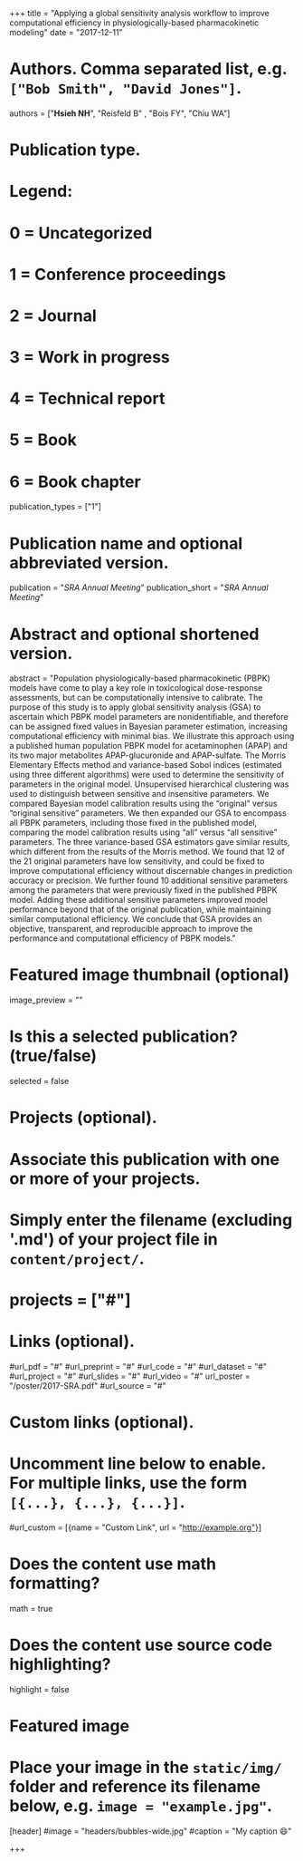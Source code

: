 +++
title = "Applying a global sensitivity analysis workflow to improve computational efficiency in physiologically-based pharmacokinetic modeling"
date = "2017-12-11"

# Authors. Comma separated list, e.g. `["Bob Smith", "David Jones"]`.
authors = ["**Hsieh NH**", "Reisfeld B" , "Bois FY", "Chiu WA"]

# Publication type.
# Legend:
# 0 = Uncategorized
# 1 = Conference proceedings
# 2 = Journal
# 3 = Work in progress
# 4 = Technical report
# 5 = Book
# 6 = Book chapter
publication_types = ["1"]

# Publication name and optional abbreviated version.
publication = "*SRA Annual Meeting*"
publication_short = "*SRA Annual Meeting*"

# Abstract and optional shortened version.
abstract = "Population physiologically-based pharmacokinetic (PBPK) models have come to play a key role in toxicological dose-response assessments, but can be computationally intensive to calibrate. The purpose of this study is to apply global sensitivity analysis (GSA) to ascertain which PBPK model parameters are nonidentifiable, and therefore can be assigned fixed values in Bayesian parameter estimation, increasing computational efficiency with minimal bias. We illustrate this approach using a published human population PBPK model for acetaminophen (APAP) and its two major metabolites APAP-glucuronide and APAP-sulfate. The Morris Elementary Effects method and variance-based Sobol indices (estimated using three different algorithms) were used to determine the sensitivity of parameters in the original model. Unsupervised hierarchical clustering was used to distinguish between sensitive and insensitive parameters. We compared Bayesian model calibration results using the “original” versus “original sensitive” parameters. We then expanded our GSA to encompass all PBPK parameters, including those fixed in the published model, comparing the model calibration results using “all” versus “all sensitive” parameters. The three variance-based GSA estimators gave similar results, which different from the results of the Morris method. We found that 12 of the 21 original parameters have low sensitivity, and could be fixed to improve computational efficiency without discernable changes in prediction accuracy or precision. We further found 10 additional sensitive parameters among the parameters that were previously fixed in the published PBPK model. Adding these additional sensitive parameters improved model performance beyond that of the original publication, while maintaining similar computational efficiency. We conclude that GSA provides an objective, transparent, and reproducible approach to improve the performance and computational efficiency of PBPK models."

# Featured image thumbnail (optional)
image_preview = ""

# Is this a selected publication? (true/false)
selected = false

# Projects (optional).
#   Associate this publication with one or more of your projects.
#   Simply enter the filename (excluding '.md') of your project file in `content/project/`.
# projects = ["#"]

# Links (optional).
#url_pdf = "#"
#url_preprint = "#"
#url_code = "#"
#url_dataset = "#"
#url_project = "#"
#url_slides = "#"
#url_video = "#"
url_poster = "/poster/2017-SRA.pdf"
#url_source = "#"

# Custom links (optional).
#   Uncomment line below to enable. For multiple links, use the form `[{...}, {...}, {...}]`.
#url_custom = [{name = "Custom Link", url = "http://example.org"}]

# Does the content use math formatting?
math = true

# Does the content use source code highlighting?
highlight = false

# Featured image
# Place your image in the `static/img/` folder and reference its filename below, e.g. `image = "example.jpg"`.
[header]
#image = "headers/bubbles-wide.jpg"
#caption = "My caption :smile:"

+++
